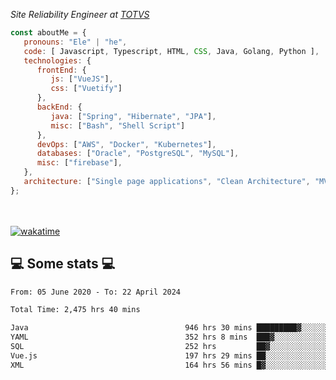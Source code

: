 <p><em>Site Reliability Engineer at <a href="https://www.totvs.com/">TOTVS</a></br>
</em></p>


```javascript
const aboutMe = {
   pronouns: "Ele" | "he",
   code: [ Javascript, Typescript, HTML, CSS, Java, Golang, Python ],
   technologies: {
      frontEnd: {
         js: ["VueJS"],
         css: ["Vuetify"]
      },
      backEnd: {
         java: ["Spring", "Hibernate", "JPA"],
         misc: ["Bash", "Shell Script"]
      },
      devOps: ["AWS", "Docker", "Kubernetes"],
      databases: ["Oracle", "PostgreSQL", "MySQL"],
      misc: ["firebase"],
   },
   architecture: ["Single page applications", "Clean Architecture", "MVC", "Microservices"],
};
```
</br></br>
[![wakatime](https://wakatime.com/badge/user/a3a8ed06-d304-4d6b-bc86-4adc418cdea7.svg)](https://wakatime.com/@a3a8ed06-d304-4d6b-bc86-4adc418cdea7)
<h2>💻 Some stats 💻</h2>

<!--START_SECTION:waka-->

```txt
From: 05 June 2020 - To: 22 April 2024

Total Time: 2,475 hrs 40 mins

Java                                   946 hrs 30 mins █████████▓░░░░░░░░░░░░░░░   38.23 %
YAML                                   352 hrs 8 mins  ███▓░░░░░░░░░░░░░░░░░░░░░   14.22 %
SQL                                    252 hrs         ██▓░░░░░░░░░░░░░░░░░░░░░░   10.18 %
Vue.js                                 197 hrs 29 mins ██░░░░░░░░░░░░░░░░░░░░░░░   07.98 %
XML                                    164 hrs 56 mins █▓░░░░░░░░░░░░░░░░░░░░░░░   06.66 %
```

<!--END_SECTION:waka-->
